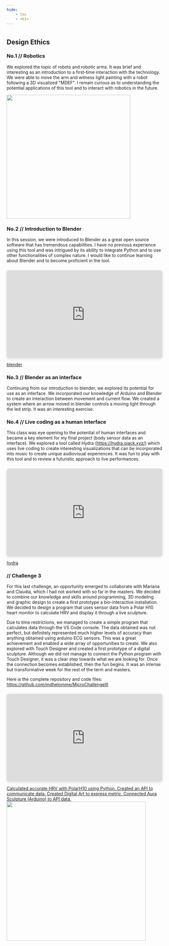 ```yaml
---
hide:
    - toc
    - <h1>
---
```

#
## Design Ethics

### No.1 // Robotics
We explored the topic of robots and robotic arms. It was brief and interesting as an introduction to a first-time interaction with the technology. We were able to move the arm and witness light painting with a robot following a 3D visualized "MDEF". I remain curious as to understanding the potential applications of this tool and to interact with robotics in the future.


<img src="https://antonioheinemann.github.io/MDEF/images/MT02/robots1.JPG" width="400"/>

### No.2 // Introduction to Blender
In this session, we were introduced to Blender as a great open source software that has tremendous capabilities. I have no previous experience using this tool and was intrigued by its ability to integrate Python and to use other functionalities of complex nature. I would like to continue learning about Blender and to become proficient in the tool.


<div style="position: relative; width: 100%; height: 0; padding-top: 56.2500%;
 padding-bottom: 0; box-shadow: 0 2px 8px 0 rgba(63,69,81,0.16); margin-top: 1.6em; margin-bottom: 0.9em; overflow: hidden;
 border-radius: 8px; will-change: transform;">
  <iframe loading="lazy" style="position: absolute; width: 100%; height: 100%; top: 0; left: 0; border: none; padding: 0;margin: 0;"
    src="https:&#x2F;&#x2F;www.canva.com&#x2F;design&#x2F;DAFmfZ9Et-g&#x2F;view?embed" allowfullscreen="allowfullscreen" allow="fullscreen">
  </iframe>
</div>
<a href="https:&#x2F;&#x2F;www.canva.com&#x2F;design&#x2F;DAFmfZ9Et-g&#x2F;view?utm_content=DAFmfZ9Et-g&amp;utm_campaign=designshare&amp;utm_medium=embeds&amp;utm_source=link" target="_blank" rel="noopener">blender</a>


### No.3 // Blender as an interface
Continuing from our introduction to blender, we explored its potential for use as an interface. We incorporated our knowledge of Arduino and Blender to create an interaction between movement and current flow. We created a system where an arrow moved in blender controls a moving light through the led strip. It was an interesting exercise.


### No.4 // Live coding as a human interface
This class was eye opening to the potential of human interfaces and became a key element for my final project (body sensor data as an interface). We explored a tool called Hydra (https://hydra.ojack.xyz/) which uses live coding to create interesting visualizations that can be incorporated into music to create unique audiovisual experiences. It was fun to play with this tool and to review a futuristic approach to live performances.


<div style="position: relative; width: 100%; height: 0; padding-top: 56.2500%;
 padding-bottom: 0; box-shadow: 0 2px 8px 0 rgba(63,69,81,0.16); margin-top: 1.6em; margin-bottom: 0.9em; overflow: hidden;
 border-radius: 8px; will-change: transform;">
  <iframe loading="lazy" style="position: absolute; width: 100%; height: 100%; top: 0; left: 0; border: none; padding: 0;margin: 0;"
    src="https:&#x2F;&#x2F;www.canva.com&#x2F;design&#x2F;DAFmfbiglAw&#x2F;view?embed" allowfullscreen="allowfullscreen" allow="fullscreen">
  </iframe>
</div>
<a href="https:&#x2F;&#x2F;www.canva.com&#x2F;design&#x2F;DAFmfbiglAw&#x2F;view?utm_content=DAFmfbiglAw&amp;utm_campaign=designshare&amp;utm_medium=embeds&amp;utm_source=link" target="_blank" rel="noopener">hydra</a>


### // Challenge 3
For this last challenge, an opportunity emerged to collaborate with Mariana and Claudia, which I had not worked with so far in the masters. We decided to combine our knowledge and skills around programming, 3D modeling and graphic design to create a first prototype a bio-interactive installation. We decided to design a program that uses sensor data from a Polar H10 heart monitor to calculate HRV and display it through a live sculpture.

Due to time restrictions, we managed to create a simple program that calculates data through the VS Code console. The data obtained was not perfect, but definitely represented much higher levels of accuracy than anything obtained using arduino ECG sensors. This was a great achievement and enabled a wide array of opportunities to create. We also explored with Touch Designer and created a first prototype of a digital sculpture. Although we did not manage to connect the Python program with Touch Designer, it was a clear step towards what we are looking for. Once the connection becomes established, then the fun begins. It was an intense but transformative week for the rest of the term and masters.


Here is the complete repository and code files:
https://github.com/mdhelomme/MicroChallengeIII


<div style="position: relative; width: 100%; height: 0; padding-top: 56.2500%;
 padding-bottom: 0; box-shadow: 0 2px 8px 0 rgba(63,69,81,0.16); margin-top: 1.6em; margin-bottom: 0.9em; overflow: hidden;
 border-radius: 8px; will-change: transform;">
  <iframe loading="lazy" style="position: absolute; width: 100%; height: 100%; top: 0; left: 0; border: none; padding: 0;margin: 0;"
    src="https:&#x2F;&#x2F;www.canva.com&#x2F;design&#x2F;DAFjT8ruf5Y&#x2F;view?embed" allowfullscreen="allowfullscreen" allow="fullscreen">
  </iframe>
</div>
<a href="https:&#x2F;&#x2F;www.canva.com&#x2F;design&#x2F;DAFjT8ruf5Y&#x2F;view?utm_content=DAFjT8ruf5Y&amp;utm_campaign=designshare&amp;utm_medium=embeds&amp;utm_source=link" target="_blank" rel="noopener">Calculated accurate HRV with PolarH10 using Python. Created an API to communicate data. Created Digital Art to express metric. Connected Aura Sculpture (Arduino) to API data.</a>


<img src="https://antonioheinemann.github.io/MDEF/images/MT02/challenge1.png" width="450"/>
